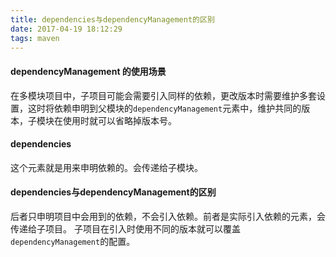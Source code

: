 ```yaml
---
title: dependencies与dependencyManagement的区别
date: 2017-04-19 18:12:29
tags: maven
---
```

#### dependencyManagement 的使用场景
在多模块项目中，子项目可能会需要引入同样的依赖，更改版本时需要维护多套设置，这时将依赖申明到父模块的`dependencyManagement`元素中，维护共同的版本，子模块在使用时就可以省略掉版本号。
#### dependencies
这个元素就是用来申明依赖的。会传递给子模块。

#### dependencies与dependencyManagement的区别
后者只申明项目中会用到的依赖，不会引入依赖。前者是实际引入依赖的元素，会传递给子项目。
子项目在引入时使用不同的版本就可以覆盖`dependencyManagement`的配置。